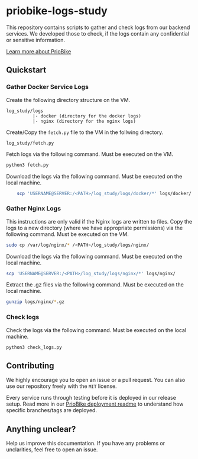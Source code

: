 # priobike-logs-study

This repository contains scripts to gather and check logs from our backend services. We developed those to check, if the logs contain any confidential or sensitive information.

[Learn more about PrioBike](https://github.com/priobike)

## Quickstart

### Gather Docker Service Logs

Create the following directory structure on the VM.
```
log_study/logs
          |- docker (directory for the docker logs)
          |- nginx (directory for the nginx logs)
```

Create/Copy the `fetch.py` file to the VM in the follwing directory.
```
log_study/fetch.py
```

Fetch logs via the following command. Must be executed on the VM.
```bash
python3 fetch.py
```

Download the logs via the following command. Must be executed on the local machine.
```bash
    scp 'USERNAME@SERVER:/<PATH>/log_study/logs/docker/*' logs/docker/
```

### Gather Nginx Logs

This instructions are only valid if the Nginx logs are written to files. Copy the logs to a new directory (where we have appropriate permissions) via the following command. Must be executed on the VM.
```bash
sudo cp /var/log/nginx/* /<PATH>/log_study/logs/nginx/
```

Download the logs via the following command. Must be executed on the local machine.
```bash
scp 'USERNAME@SERVER:/<PATH>/log_study/logs/nginx/*' logs/nginx/
```

Extract the .gz files via the following command. Must be executed on the local machine.
```bash
gunzip logs/nginx/*.gz
```

### Check logs

Check the logs via the following command. Must be executed on the local machine.
```bash
python3 check_logs.py
```
## Contributing

We highly encourage you to open an issue or a pull request. You can also use our repository freely with the `MIT` license.

Every service runs through testing before it is deployed in our release setup. Read more in our [PrioBike deployment readme](https://github.com/priobike/.github/blob/main/wiki/deployment.md) to understand how specific branches/tags are deployed.

## Anything unclear?

Help us improve this documentation. If you have any problems or unclarities, feel free to open an issue.
